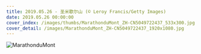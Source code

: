 ```yaml
---
title: 2019.05.26 - 圣米歇尔山 (© Leroy Francis/Getty Images)
date: 2019.05.26 00:00:00
cover_index: /images/thumbs/MarathonduMont_ZH-CN5049722437_533x300.jpg
cover_detail: /images/MarathonduMont_ZH-CN5049722437_1920x1080.jpg
---
```


![MarathonduMont](/images/MarathonduMont_ZH-CN5049722437_1920x1080.jpg)
